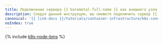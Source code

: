 ```yaml
---
title: Подключение сервера {{ baremetal-full-name }} как внешнего узла к кластеру {{ managed-k8s-full-name }}
description: Следуя данной инструкции, вы сможете подключить сервер {{ baremetal-name }} к кластеру {{ managed-k8s-name }} в качестве внешнего узла.
canonical: '{{ link-docs }}/tutorials/container-infrastructure/k8s-connect-bms-as-node'
noIndex: true
---
```


{% include [k8s-node-bms](../../_tutorials/k8s/k8s-node-bms.md) %}
